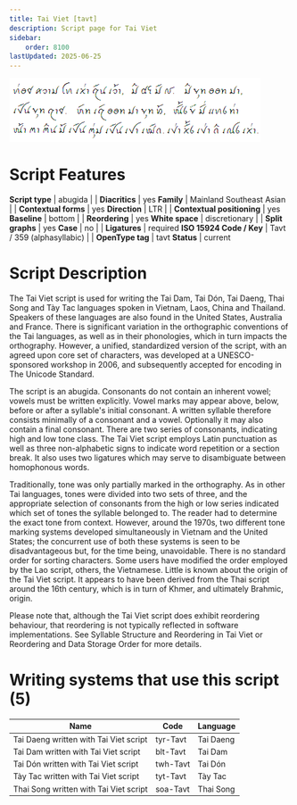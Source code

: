 ```yaml
---
title: Tai Viet [tavt]
description: Script page for Tai Viet
sidebar:
    order: 8100
lastUpdated: 2025-06-25
---
```


!["Mr. Countless Warts", recorded 1969-70 by B.Q., transcribed by Jay and Dorothy Fippinger](images/tavt_sample.png)

# Script Features

**Script type** | abugida |                     | **Diacritics** | yes
**Family** | Mainland Southeast Asian |         | **Contextual forms** | yes
**Direction** | LTR |                           | **Contextual positioning** | yes
**Baseline** | bottom |                         | **Reordering** | yes
**White space** | discretionary |               | **Split graphs** | yes
**Case** | no |                                 | **Ligatures** | required
**ISO 15924 Code / Key** | Tavt / 359 (alphasyllabic) | | **OpenType tag** | tavt
**Status** | current

# Script Description

The Tai Viet script is used for writing the Tai Dam, Tai Dón, Tai Daeng, Thai Song and Tày Tac languages spoken in Vietnam, Laos, China and Thailand. Speakers of these languages are also found in the United States, Australia and France. There is significant variation in the orthographic conventions of the Tai languages, as well as in their phonologies, which in turn impacts the orthography. However, a unified, standardized version of the script, with an agreed upon core set of characters, was developed at a UNESCO-sponsored workshop in 2006, and subsequently accepted for encoding in The Unicode Standard.

The script is an abugida. Consonants do not contain an inherent vowel; vowels must be written explicitly. Vowel marks may appear above, below, before or after a syllable's initial consonant. A written syllable therefore consists minimally of a consonant and a vowel. Optionally it may also contain a final consonant. There are two series of consonants, indicating high and low tone class. The Tai Viet script employs Latin punctuation as well as three non-alphabetic signs to indicate word repetition or a section break. It also uses two ligatures which may serve to disambiguate between homophonous words.

Traditionally, tone was only partially marked in the orthography. As in other Tai languages, tones were divided into two sets of three, and the appropriate selection of consonants from the high or low series indicated which set of tones the syllable belonged to. The reader had to determine the exact tone from context. However, around the 1970s, two different tone marking systems developed simultaneously in Vietnam and the United States; the concurrent use of both these systems is seen to be disadvantageous but, for the time being, unavoidable. There is no standard order for sorting characters. Some users have modified the order employed by the Lao script, others, the Vietnamese.
Little is known about the origin of the Tai Viet script. It appears to have been derived from the Thai script around the 16th century, which is in turn of Khmer, and ultimately Brahmic, origin.

Please note that, although the Tai Viet script does exhibit reordering behaviour, that reordering is not typically reflected in software implementations. See Syllable Structure and Reordering in Tai Viet or Reordering and Data Storage Order for more details.

# Writing systems that use this script (5)

Name | Code | Language
---- | ---- | --------
Tai Daeng written with Tai Viet script | tyr-Tavt | Tai Daeng
Tai Dam written with Tai Viet script | blt-Tavt | Tai Dam
Tai Dón written with Tai Viet script | twh-Tavt | Tai Dón
Tày Tac written with Tai Viet script | tyt-Tavt | Tày Tac
Thai Song written with Tai Viet script | soa-Tavt | Thai Song
